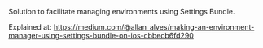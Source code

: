 Solution to facilitate managing environments using Settings Bundle.

Explained at:
https://medium.com/@allan_alves/making-an-environment-manager-using-settings-bundle-on-ios-cbbecb6fd290
